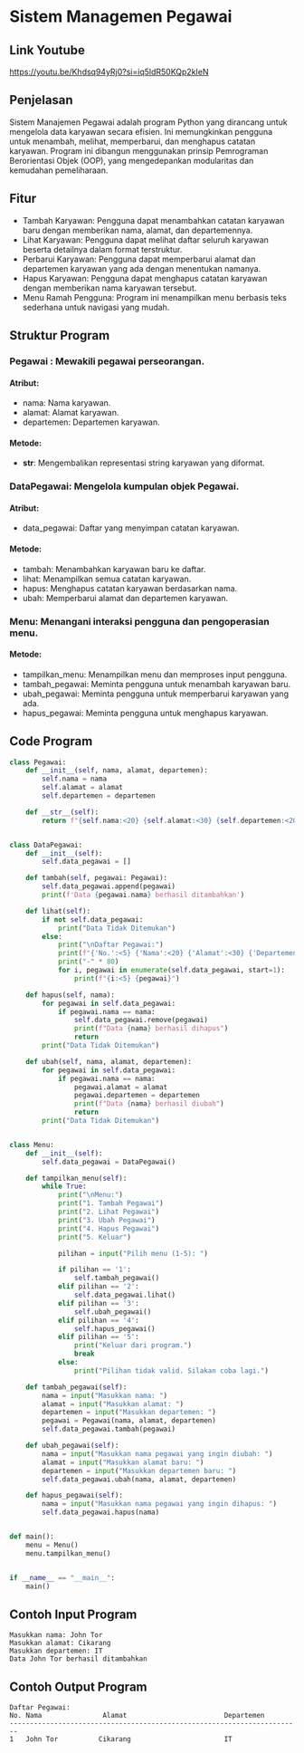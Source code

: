 # Sistem Managemen Pegawai

## Link Youtube 
https://youtu.be/Khdsq94yRj0?si=iq5ldR50KQp2kIeN

## Penjelasan
Sistem Manajemen Pegawai adalah program Python yang dirancang untuk mengelola data karyawan secara efisien. Ini memungkinkan pengguna untuk menambah, melihat, memperbarui, dan menghapus catatan karyawan. Program ini dibangun menggunakan prinsip Pemrograman Berorientasi Objek (OOP), yang mengedepankan modularitas dan kemudahan pemeliharaan.

## Fitur
- Tambah Karyawan: Pengguna dapat menambahkan catatan karyawan baru dengan memberikan nama, alamat, dan departemennya.
- Lihat Karyawan: Pengguna dapat melihat daftar seluruh karyawan beserta detailnya dalam format terstruktur.
- Perbarui Karyawan: Pengguna dapat memperbarui alamat dan departemen karyawan yang ada dengan menentukan namanya.
- Hapus Karyawan: Pengguna dapat menghapus catatan karyawan dengan memberikan nama karyawan tersebut.
- Menu Ramah Pengguna: Program ini menampilkan menu berbasis teks sederhana untuk navigasi yang mudah.

## Struktur Program
### Pegawai : Mewakili pegawai perseorangan.
#### Atribut:
- nama: Nama karyawan.
- alamat: Alamat karyawan.
- departemen: Departemen karyawan.
#### Metode:
- __str__: Mengembalikan representasi string karyawan yang diformat.

### DataPegawai: Mengelola kumpulan objek Pegawai.
#### Atribut:
- data_pegawai: Daftar yang menyimpan catatan karyawan.
#### Metode:
- tambah: Menambahkan karyawan baru ke daftar.
- lihat: Menampilkan semua catatan karyawan.
- hapus: Menghapus catatan karyawan berdasarkan nama.
- ubah: Memperbarui alamat dan departemen karyawan.

### Menu: Menangani interaksi pengguna dan pengoperasian menu.
#### Metode:
- tampilkan_menu: Menampilkan menu dan memproses input pengguna.
- tambah_pegawai: Meminta pengguna untuk menambah karyawan baru.
- ubah_pegawai: Meminta pengguna untuk memperbarui karyawan yang ada.
- hapus_pegawai: Meminta pengguna untuk menghapus karyawan.

## Code Program
````python
class Pegawai:
    def __init__(self, nama, alamat, departemen):
        self.nama = nama
        self.alamat = alamat
        self.departemen = departemen

    def __str__(self):
        return f"{self.nama:<20} {self.alamat:<30} {self.departemen:<20}"


class DataPegawai:
    def __init__(self):
        self.data_pegawai = []

    def tambah(self, pegawai: Pegawai):
        self.data_pegawai.append(pegawai)
        print(f'Data {pegawai.nama} berhasil ditambahkan')

    def lihat(self):
        if not self.data_pegawai:
            print("Data Tidak Ditemukan")
        else:
            print("\nDaftar Pegawai:")
            print(f"{'No.':<5} {'Nama':<20} {'Alamat':<30} {'Departemen':<20}")
            print("-" * 80)
            for i, pegawai in enumerate(self.data_pegawai, start=1):
                print(f"{i:<5} {pegawai}")

    def hapus(self, nama):
        for pegawai in self.data_pegawai:
            if pegawai.nama == nama:
                self.data_pegawai.remove(pegawai)
                print(f"Data {nama} berhasil dihapus")
                return
        print("Data Tidak Ditemukan")

    def ubah(self, nama, alamat, departemen):
        for pegawai in self.data_pegawai:
            if pegawai.nama == nama:
                pegawai.alamat = alamat
                pegawai.departemen = departemen
                print(f"Data {nama} berhasil diubah")
                return
        print("Data Tidak Ditemukan")


class Menu:
    def __init__(self):
        self.data_pegawai = DataPegawai()

    def tampilkan_menu(self):
        while True:
            print("\nMenu:")
            print("1. Tambah Pegawai")
            print("2. Lihat Pegawai")
            print("3. Ubah Pegawai")
            print("4. Hapus Pegawai")
            print("5. Keluar")

            pilihan = input("Pilih menu (1-5): ")

            if pilihan == '1':
                self.tambah_pegawai()
            elif pilihan == '2':
                self.data_pegawai.lihat()
            elif pilihan == '3':
                self.ubah_pegawai()
            elif pilihan == '4':
                self.hapus_pegawai()
            elif pilihan == '5':
                print("Keluar dari program.")
                break
            else:
                print("Pilihan tidak valid. Silakan coba lagi.")

    def tambah_pegawai(self):
        nama = input("Masukkan nama: ")
        alamat = input("Masukkan alamat: ")
        departemen = input("Masukkan departemen: ")
        pegawai = Pegawai(nama, alamat, departemen)
        self.data_pegawai.tambah(pegawai)

    def ubah_pegawai(self):
        nama = input("Masukkan nama pegawai yang ingin diubah: ")
        alamat = input("Masukkan alamat baru: ")
        departemen = input("Masukkan departemen baru: ")
        self.data_pegawai.ubah(nama, alamat, departemen)

    def hapus_pegawai(self):
        nama = input("Masukkan nama pegawai yang ingin dihapus: ")
        self.data_pegawai.hapus(nama)


def main():
    menu = Menu()
    menu.tampilkan_menu()


if __name__ == "__main__":
    main()
````

## Contoh Input Program
````
Masukkan nama: John Tor
Masukkan alamat: Cikarang
Masukkan departemen: IT
Data John Tor berhasil ditambahkan
````

## Contoh Output Program
````
Daftar Pegawai:
No. Nama               Alamat                        Departemen        
------------------------------------------------------------------------
1   John Tor          Cikarang                       IT                 
````
